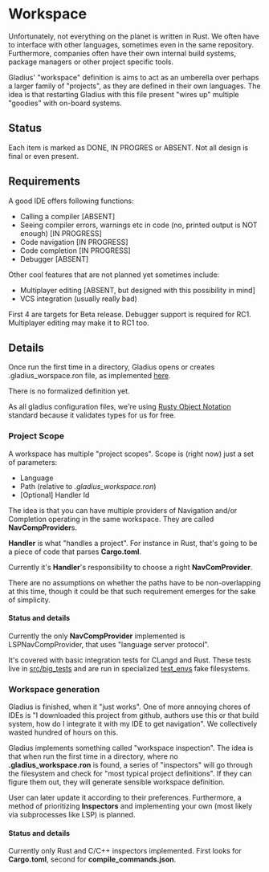 # Workspace

Unfortunately, not everything on the planet is written in Rust. We often have to interface with other languages,
sometimes even in the same repository. Furthermore, companies often have their own internal build systems, package
managers or other project specific tools.

Gladius' "workspace" definition is aims to act as an umberella over perhaps a larger family of "projects", as they are
defined in their own languages. The idea is that restarting Gladius with this file present "wires up" multiple "goodies"
with on-board systems.

## Status

Each item is marked as DONE, IN PROGRES or ABSENT. Not all design is final or even present.

## Requirements

A good IDE offers following functions:

- Calling a compiler \[ABSENT\]
- Seeing compiler errors, warnings etc in code (no, printed output is NOT enough) \[IN PROGRESS\]
- Code navigation \[IN PROGRESS\]
- Code completion \[IN PROGRESS\]
- Debugger \[ABSENT\]

Other cool features that are not planned yet sometimes include:

- Multiplayer editing \[ABSENT, but designed with this possibility in mind\]
- VCS integration (usually really bad)

First 4 are targets for Beta release. Debugger support is required for RC1. Multiplayer editing may make it to RC1 too.

## Details

Once run the first time in a directory, Gladius opens or creates .gladius_worspace.ron file, as
implemented [here](/home/andrzej/r/rust/bernardo/src/w7e/workspace.rs).

There is no formalized definition yet.

As all gladius configuration files, we're using [Rusty Object Notation](https://docs.rs/ron/latest/ron/) standard
because it validates types for us for free.

### Project Scope

A workspace has multiple "project scopes". Scope is (right now) just a set of parameters:

- Language
- Path (relative to *.gladius_workspace.ron*)
- \[Optional\] Handler Id

The idea is that you can have multiple providers of Navigation and/or Completion operating in the same workspace. They
are called **NavCompProvider**s.

**Handler** is what "handles a project". For instance in Rust, that's going to be a piece of code that parses
**Cargo.toml**.

Currently it's **Handler**'s responsibility to choose a right **NavComProvider**.

There are no assumptions on whether the paths have to be non-overlapping at this time,
though it could be that such requirement emerges for the sake of simplicity.

#### Status and details

Currently the only **NavCompProvider** implemented is LSPNavCompProvider, that uses "language server protocol".

It's covered with basic integration tests for CLangd and Rust. These tests live in [src/big_tests](src/big_tests) and
are run in specialized [test_envs](/test_envs) fake filesystems.

### Workspace generation

Gladius is finished, when it "just works". One of more annoying chores of IDEs is "I downloaded this project from
github, authors use this or that build system, how do I integrate it with my IDE to get navigation". We collectively
wasted hundred of hours on this.

Gladius implements something called "workspace inspection". The idea is that when run the first time in a directory,
where no **.gladius_workspace.ron** is found,
a series of "inspectors" will go through the filesystem and check for "most typical project definitions". If they can
figure them out, they will generate sensible workspace definition.

User can later update it according to their preferences. Furthermore, a method of prioritizing **Inspectors** and
implementing your own (most likely via subprocesses like LSP) is planned.

#### Status and details

Currently only Rust and C/C++ inspectors implemented. First looks for **Cargo.toml**, second for
**compile_commands.json**. 

